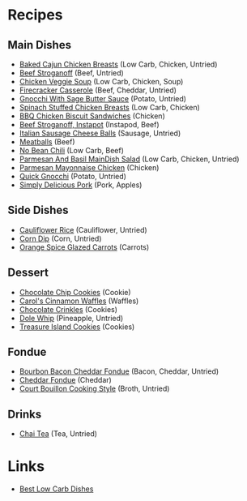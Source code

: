 # Recipes

## Main Dishes
- [Baked Cajun Chicken Breasts](MainDish/BakedCajunChickenBreasts.md) (Low Carb, Chicken, Untried)
- [Beef Stroganoff](MainDish/BeefStroganoff.md) (Beef, Untried)
- [Chicken Veggie Soup](MainDish/ChickenVeggieSoup.md) (Low Carb, Chicken, Soup)
- [Firecracker Casserole](MainDish/FirecrackerCasserole.md) (Beef, Cheddar, Untried)
- [Gnocchi With Sage Butter Sauce](MainDish/GnocchiWithSageButterSauce.md) (Potato, Untried)
- [Spinach Stuffed Chicken Breasts](MainDish/SpinachStuffedChickenBreasts.md) (Low Carb, Chicken)
- [BBQ Chicken Biscuit Sandwiches](MainDish/BBQChickenBiscuitSandwiches.md) (Chicken)
- [Beef Stroganoff, Instapot](MainDish/BeefStroganoffInstapot.md) (Instapod, Beef)
- [Italian Sausage Cheese Balls](MainDish/ItalianSausageCheeseBalls.md) (Sausage, Untried)
- [Meatballs](MainDish/Meatballs.md) (Beef)
- [No Bean Chili](MainDish/NoBeanChili.md) (Low Carb, Beef)
- [Parmesan And Basil MainDish Salad](MainDish/ParmesanAndBasilChickenSalad.md) (Low Carb, Chicken, Untried)
- [Parmesan Mayonnaise Chicken](MainDish/ParmesanMayonnaiseChicken.md) (Chicken)
- [Quick Gnocchi](MainDish/QuickGnocchi.md) (Potato, Untried)
- [Simply Delicious Pork](MainDish/SimplyDeliciousPork.md) (Pork, Apples)

## Side Dishes
- [Cauliflower Rice](SideDish/CauliflowerRice.md) (Cauliflower, Untried)
- [Corn Dip](SideDish/CornDip.md) (Corn, Untried)
- [Orange Spice Glazed Carrots](SideDish/OrangeSpiceGlazedCarrots.md) (Carrots)

## Dessert
- [Chocolate Chip Cookies](Dessert/ChocolateChipCookies.md) (Cookie)
- [Carol's Cinnamon Waffles](Dessert/CarolsCinnamonWaffles.md) (Waffles)
- [Chocolate Crinkles](Dessert/ChocolateCrinkles.md) (Cookies)
- [Dole Whip](Dessert/DoleWhip.md) (Pineapple, Untried)
- [Treasure Island Cookies](Dessert/TreasureIslandCookies.md) (Cookies)

## Fondue
- [Bourbon Bacon Cheddar Fondue](Fondue/BourbonBaconCheddarFondue.md) (Bacon, Cheddar, Untried)
- [Cheddar Fondue](Fondue/CheddarFondue.md) (Cheddar)
- [Court Bouillon Cooking Style](Fondue/CourtBouillonCookingStyle.md) (Broth, Untried)

## Drinks
- [Chai Tea](Drink/) (Tea, Untried)

# Links
- [Best Low Carb Dishes](https://www.ibreatheimhungry.com/65-best-low-carb-chicken-recipes/)
